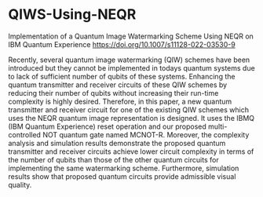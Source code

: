 # QIWS-Using-NEQR
Implementation of a Quantum Image Watermarking Scheme Using NEQR on IBM Quantum Experience
https://doi.org/10.1007/s11128-022-03530-9

Recently, several quantum image watermarking (QIW) schemes have been introduced but they cannot be implemented in todays quantum systems due to lack of sufficient number of qubits of these systems. Enhancing the quantum transmitter and receiver circuits of these QIW schemes by reducing their number of qubits without increasing their run-time complexity is highly desired. Therefore, in this paper, a new quantum transmitter and receiver circuit for one of the existing QIW schemes which uses the NEQR quantum image representation is designed. It uses the IBMQ (IBM Quantum Experience) reset operation and our proposed multi-controlled NOT quantum gate named MCNOT-R. Moreover, the complexity analysis and simulation results demonstrate the proposed quantum transmitter and receiver circuits achieve lower circuit complexity in terms of the number of qubits than those of the other quantum circuits for implementing the same watermarking scheme. Furthermore, simulation results show that proposed quantum circuits provide admissible visual quality.
